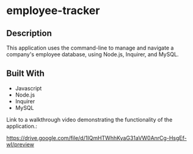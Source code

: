 # employee-tracker

## Description 
This application uses the command-line to manage and navigate a company's employee database, using Node.js, Inquirer, and MySQL.

## Built With
* Javascript
* Node.js
* Inquirer
*  MySQL

Link to a walkthrough video demonstrating the functionality of the application.: 

https://drive.google.com/file/d/1IQmHTWhhKyaG31aVW0AnrCg-HsgEf-wI/preview

